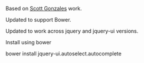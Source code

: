 Based on [Scott Gonzales](https://github.com/scottgonzalez/jquery-ui-extensions) work.

Updated to support Bower.

Updated to work across jquery and jquery-ui versions.

Install using bower

bower install jquery-ui.autoselect.autocomplete
